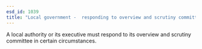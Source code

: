 ```yaml
---
esd_id: 1039
title: "Local government -  responding to overview and scrutiny committee"
---
```


A local authority or its executive must respond to its overview and scrutiny committee in certain circumstances.

